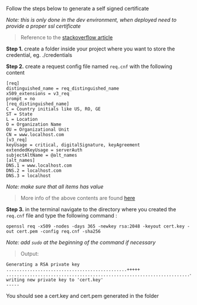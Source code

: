 Follow the steps below to generate a self signed certificate

_Note: this is only done in the dev environment, when deployed need to provide a proper ssl certificate_

> Reference to the [stackoverflow article](https://meta.stackexchange.com/questions/164194/is-there-a-way-to-shorten-stack-overflow-urls)

**Step 1.** create a folder inside your project where you want to store the credential, eg. ./credentials

**Step 2.** create a request config file named `req.cnf` with the following content

```
[req]
distinguished_name = req_distinguished_name
x509_extensions = v3_req
prompt = no
[req_distinguished_name]
C = Country initials like US, RO, GE
ST = State
L = Location
O = Organization Name
OU = Organizational Unit 
CN = www.localhost.com
[v3_req]
keyUsage = critical, digitalSignature, keyAgreement
extendedKeyUsage = serverAuth
subjectAltName = @alt_names
[alt_names]
DNS.1 = www.localhost.com
DNS.2 = localhost.com
DNS.3 = localhost
```
_Note: make sure that all items has value_
> More info of the above contents are found [here](https://www.globalsign.com/en/blog/what-is-a-certificate-signing-request-csr)

**Step 3.** in the terminal navigate to the directory where you created the `req.cnf` file and type the following command :
```
openssl req -x509 -nodes -days 365 -newkey rsa:2048 -keyout cert.key -out cert.pem -config req.cnf -sha256
```
_Note: add `sudo` at the beginning of the command if necessary_
>Output:
```
Generating a RSA private key
..............................................+++++
......................................................................+++++
writing new private key to 'cert.key'
-----
```

You should see a cert.key and cert.pem generated in the folder
